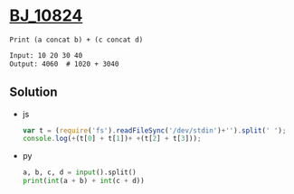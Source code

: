 # [BJ_10824](https://acmicpc.net/problem/10824)

```en
Print (a concat b) + (c concat d)
```

```txt
Input: 10 20 30 40
Output: 4060  # 1020 + 3040
```

## Solution

* js

  ```js
  var t = (require('fs').readFileSync('/dev/stdin')+'').split(' ');
  console.log(+(t[0] + t[1])+ +(t[2] + t[3]));
  ```

* py

  ```py
  a, b, c, d = input().split()
  print(int(a + b) + int(c + d))
  ```
